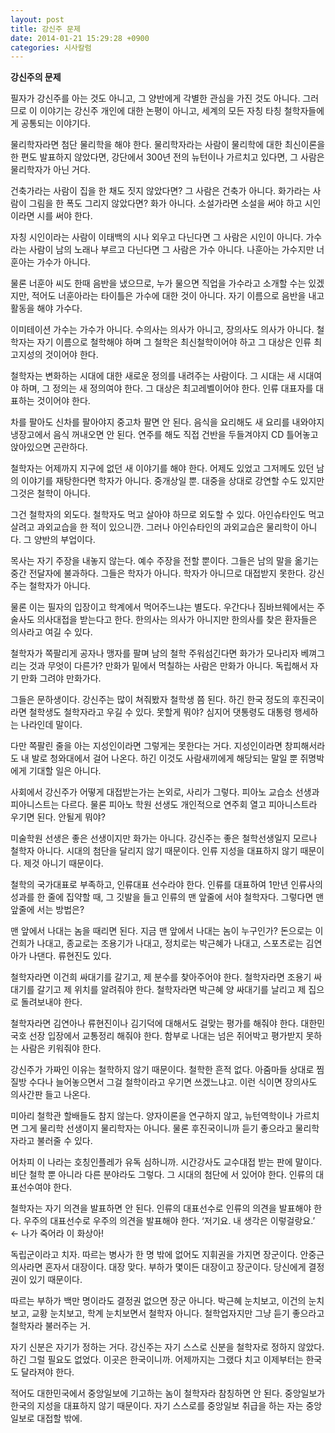 ```yaml
---
layout: post
title: 강신주 문제
date: 2014-01-21 15:29:28 +0900
categories: 시사칼럼
---
```

**강신주의 문제**

  


필자가 강신주를 아는 것도 아니고, 그 양반에게 각별한 관심을 가진 것도 아니다. 그러므로 이 이야기는 강신주 개인에 대한 논평이 아니고, 세계의 모든 자칭 타칭 철학자들에게 공통되는 이야기다. 

  


물리학자라면 첨단 물리학을 해야 한다. 물리학자라는 사람이 물리학에 대한 최신이론을 한 편도 발표하지 않았다면, 강단에서 300년 전의 뉴턴이나 가르치고 있다면, 그 사람은 물리학자가 아닌 거다. 

  


건축가라는 사람이 집을 한 채도 짓지 않았다면? 그 사람은 건축가 아니다. 화가라는 사람이 그림을 한 폭도 그리지 않았다면? 화가 아니다. 소설가라면 소설을 써야 하고 시인이라면 시를 써야 한다. 

  


자칭 시인이라는 사람이 이태백의 시나 외우고 다닌다면 그 사람은 시인이 아니다. 가수라는 사람이 남의 노래나 부르고 다닌다면 그 사람은 가수 아니다. 나훈아는 가수지만 너훈아는 가수가 아니다. 

  


물론 너훈아 씨도 한때 음반을 냈으므로, 누가 물으면 직업을 가수라고 소개할 수는 있겠지만, 적어도 너훈아라는 타이틀은 가수에 대한 것이 아니다. 자기 이름으로 음반을 내고 활동을 해야 가수다. 

  


이미테이션 가수는 가수가 아니다. 수의사는 의사가 아니고, 장의사도 의사가 아니다. 철학자는 자기 이름으로 철학해야 하며 그 철학은 최신철학이어야 하고 그 대상은 인류 최고지성의 것이어야 한다.

  


철학자는 변화하는 시대에 대한 새로운 정의를 내려주는 사람이다. 그 시대는 새 시대여야 하며, 그 정의는 새 정의여야 한다. 그 대상은 최고레벨이어야 한다. 인류 대표자를 대표하는 것이어야 한다. 

  


차를 팔아도 신차를 팔아야지 중고차 팔면 안 된다. 음식을 요리해도 새 요리를 내와야지 냉장고에서 음식 꺼내오면 안 된다. 연주를 해도 직접 건반을 두들겨야지 CD 틀어놓고 앉아있으면 곤란하다. 

  


철학자는 어제까지 지구에 없던 새 이야기를 해야 한다. 어제도 있었고 그저께도 있던 남의 이야기를 재탕한다면 학자가 아니다. 중개상일 뿐. 대중을 상대로 강연할 수도 있지만 그것은 철학이 아니다. 

  


그건 철학자의 외도다. 철학자도 먹고 살아야 하므로 외도할 수 있다. 아인슈타인도 먹고 살려고 과외교습을 한 적이 있으니깐. 그러나 아인슈타인의 과외교습은 물리학이 아니다. 그 양반의 부업이다. 

  


목사는 자기 주장을 내놓지 않는다. 예수 주장을 전할 뿐이다. 그들은 남의 말을 옮기는 중간 전달자에 불과하다. 그들은 학자가 아니다. 학자가 아니므로 대접받지 못한다. 강신주는 철학자가 아니다. 

  


물론 이는 필자의 입장이고 학계에서 먹어주느냐는 별도다. 우간다나 짐바브웨에서는 주술사도 의사대접을 받는다고 한다. 한의사는 의사가 아니지만 한의사를 찾은 환자들은 의사라고 여길 수 있다. 

  


철학자가 쪽팔리게 공자나 맹자를 팔며 남의 철학 주워섬긴다면 화가가 모나리자 베껴그리는 것과 무엇이 다른가? 만화가 밑에서 먹칠하는 사람은 만화가 아니다. 독립해서 자기 만화 그려야 만화가다. 

  


그들은 문하생이다. 강신주는 많이 쳐줘봤자 철학생 쯤 된다. 하긴 한국 정도의 후진국이라면 철학생도 철학자라고 우길 수 있다. 못할게 뭐야? 심지어 댓통령도 대통령 행세하는 나라인데 말이다. 

  


다만 쪽팔린 줄을 아는 지성인이라면 그렇게는 못한다는 거다. 지성인이라면 창피해서라도 내 발로 청와대에서 걸어 나온다. 하긴 이것도 사람새끼에게 해당되는 말일 뿐 쥐명박에게 기대할 일은 아니다. 

  


사회에서 강신주가 어떻게 대접받는가는 논외로, 사리가 그렇다. 피아노 교습소 선생과 피아니스트는 다르다. 물론 피아노 학원 선생도 개인적으로 연주회 열고 피아니스트라 우기면 된다. 안될게 뭐야?

  


미술학원 선생은 좋은 선생이지만 화가는 아니다. 강신주는 좋은 철학선생일지 모르나 철학자 아니다. 시대의 첨단을 달리지 않기 때문이다. 인류 지성을 대표하지 않기 때문이다. 제것 아니기 때문이다. 

  


철학의 국가대표로 부족하고, 인류대표 선수라야 한다. 인류를 대표하여 1만년 인류사의 성과를 한 줄에 집약할 때, 그 깃발을 들고 인류의 맨 앞줄에 서야 철학자다. 그렇다면 맨 앞줄에 서는 방법은? 

  


맨 앞에서 나대는 놈을 때리면 된다. 지금 맨 앞에서 나대는 놈이 누구인가? 돈으로는 이건희가 나대고, 종교로는 조용기가 나대고, 정치로는 박근혜가 나대고, 스포츠로는 김연아가 나댄다. 류현진도 있다.

  


철학자라면 이건희 싸대기를 갈기고, 제 분수를 찾아주어야 한다. 철학자라면 조용기 싸대기를 갈기고 제 위치를 알려줘야 한다. 철학자라면 박근혜 양 싸대기를 날리고 제 집으로 돌려보내야 한다. 

  


철학자라면 김연아나 류현진이나 김기덕에 대해서도 걸맞는 평가를 해줘야 한다. 대한민국호 선장 입장에서 교통정리 해줘야 한다. 함부로 나대는 넘은 쥐어박고 평가받지 못하는 사람은 키워줘야 한다.

  


강신주가 가짜인 이유는 철학하지 않기 때문이다. 철학한 흔적 없다. 아줌마들 상대로 찜질방 수다나 늘어놓으면서 그걸 철학이라고 우기면 쓰겠느냐고. 이런 식이면 장의사도 의사간판 들고 나온다. 

  


미아리 철학관 할배들도 참지 않는다. 양자이론을 연구하지 않고, 뉴턴역학이나 가르치면 그게 물리학 선생이지 물리학자는 아니다. 물론 후진국이니까 듣기 좋으라고 물리학자라고 불러줄 수 있다. 

  


어차피 이 나라는 호칭인플레가 유독 심하니까. 시간강사도 교수대접 받는 판에 말이다. 비단 철학 뿐 아니라 다른 분야라도 그렇다. 그 시대의 첨단에 서 있어야 한다. 인류의 대표선수여야 한다. 

  


철학자는 자기 의견을 발표하면 안 된다. 인류의 대표선수로 인류의 의견을 발표해야 한다. 우주의 대표선수로 우주의 의견을 발표해야 한다. ‘저기요. 내 생각은 이렇걸랑요.’ ← 나가 죽어라 이 화상아! 

  


독립군이라고 치자. 따르는 병사가 한 명 밖에 없어도 지휘권을 가지면 장군이다. 안중근 의사라면 혼자서 대장이다. 대장 맞다. 부하가 몇이든 대장이고 장군이다. 당신에게 결정권이 있기 때문이다. 

  


따르는 부하가 백만 명이라도 결정권 없으면 장군 아니다. 박근혜 눈치보고, 이건의 눈치보고, 교황 눈치보고, 학계 눈치보면서 철학자 아니다. 철학업자지만 그냥 듣기 좋으라고 철학자라 불러주는 거.

  


자기 신분은 자기가 정하는 거다. 강신주는 자기 스스로 신분을 철학자로 정하지 않았다. 하긴 그럴 필요도 없었다. 이곳은 한국이니까. 어제까지는 그랬다 치고 이제부터는 한국도 달라져야 한다. 

  


적어도 대한민국에서 중앙일보에 기고하는 놈이 철학자라 참칭하면 안 된다. 중앙일보가 한국의 지성을 대표하지 않기 때문이다. 자기 스스로를 중앙일보 취급을 하는 자는 중앙일보로 대접할 밖에.